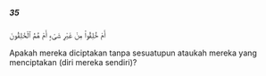 ##### 35

<span class="ayah">أَمْ خُلِقُوا۟ مِنْ غَيْرِ شَىْءٍ أَمْ هُمُ ٱلْخَٰلِقُونَ</span>

<span class="ayah_translation">Apakah mereka diciptakan tanpa sesuatupun ataukah mereka yang menciptakan (diri mereka sendiri)?</span>
